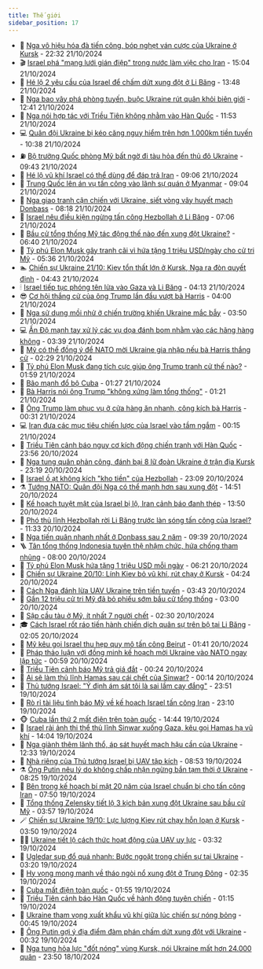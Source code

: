 ```yaml
---
title: Thế giới
sidebar_position: 17
---
```


<!-- dantri-the-gioi:START -->
- 🌋 [Nga vô hiệu hóa đà tiến công, bóp nghẹt ván cược của Ukraine ở Kursk](https://dantri.com.vn/the-gioi/nga-vo-hieu-hoa-da-tien-cong-bop-nghet-van-cuoc-cua-ukraine-o-kursk-20241021232420410.htm) - 22:32 21/10/2024
- 🎬 [Israel phá &quot;mạng lưới gián điệp&quot; trong nước làm việc cho Iran](https://dantri.com.vn/the-gioi/israel-pha-mang-luoi-gian-diep-trong-nuoc-lam-viec-cho-iran-20241021220225859.htm) - 15:04 21/10/2024
- 🧰 [Hé lộ 2 yêu cầu của Israel để chấm dứt xung đột ở Li Băng](https://dantri.com.vn/the-gioi/he-lo-2-yeu-cau-cua-israel-de-cham-dut-xung-dot-o-li-bang-20241021195315376.htm) - 13:48 21/10/2024
- 🌋 [Nga bao vây phá phòng tuyến, buộc Ukraine rút quân khỏi biên giới](https://dantri.com.vn/the-gioi/nga-bao-vay-pha-phong-tuyen-buoc-ukraine-rut-quan-khoi-bien-gioi-20241021192346047.htm) - 12:41 21/10/2024
- 🗽 [Nga nói hợp tác với Triều Tiên không nhằm vào Hàn Quốc](https://dantri.com.vn/the-gioi/nga-noi-hop-tac-voi-trieu-tien-khong-nham-vao-han-quoc-20241021163916190.htm) - 11:53 21/10/2024
- 💻 [Quân đội Ukraine bị kéo căng nguy hiểm trên hơn 1.000km tiền tuyến](https://dantri.com.vn/the-gioi/quan-doi-ukraine-bi-keo-cang-nguy-hiem-tren-hon-1000km-tien-tuyen-20241021172233248.htm) - 10:38 21/10/2024
- ⛽️ [Bộ trưởng Quốc phòng Mỹ bất ngờ đi tàu hỏa đến thủ đô Ukraine](https://dantri.com.vn/the-gioi/bo-truong-quoc-phong-my-bat-ngo-di-tau-hoa-den-thu-do-ukraine-20241021153915433.htm) - 09:43 21/10/2024
- 🤩 [Hé lộ vũ khí Israel có thể dùng để đáp trả Iran](https://dantri.com.vn/the-gioi/he-lo-vu-khi-israel-co-the-dung-de-dap-tra-iran-20241021151602825.htm) - 09:06 21/10/2024
- 🧐 [Trung Quốc lên án vụ tấn công vào lãnh sự quán ở Myanmar](https://dantri.com.vn/the-gioi/trung-quoc-len-an-vu-tan-cong-vao-lanh-su-quan-o-myanmar-20241021154321459.htm) - 09:04 21/10/2024
- 🎊 [Nga giao tranh cận chiến với Ukraine, siết vòng vây huyết mạch Donbass](https://dantri.com.vn/the-gioi/nga-giao-tranh-can-chien-voi-ukraine-siet-vong-vay-huyet-mach-donbass-20241021150434776.htm) - 08:18 21/10/2024
- 📝 [Israel nêu điều kiện ngừng tấn công Hezbollah ở Li Băng](https://dantri.com.vn/the-gioi/israel-neu-dieu-kien-ngung-tan-cong-hezbollah-o-li-bang-20241021135842776.htm) - 07:06 21/10/2024
- 🤡 [Bầu cử tổng thống Mỹ tác động thế nào đến xung đột Ukraine?](https://dantri.com.vn/the-gioi/bau-cu-tong-thong-my-tac-dong-the-nao-den-xung-dot-ukraine-20241021133305650.htm) - 06:40 21/10/2024
- 🥷 [Tỷ phú Elon Musk gây tranh cãi vì hứa tặng 1 triệu USD/ngày cho cử tri Mỹ](https://dantri.com.vn/the-gioi/ty-phu-elon-musk-gay-tranh-cai-vi-hua-tang-1-trieu-usdngay-cho-cu-tri-my-20241021113005132.htm) - 05:36 21/10/2024
- 🏊 [Chiến sự Ukraine 21/10: Kiev tổn thất lớn ở Kursk, Nga ra đòn quyết định](https://dantri.com.vn/the-gioi/chien-su-ukraine-2110-kiev-ton-that-lon-o-kursk-nga-ra-don-quyet-dinh-20241021102626200.htm) - 04:43 21/10/2024
- 🕯 [Israel tiếp tục phóng tên lửa vào Gaza và Li Băng](https://dantri.com.vn/the-gioi/israel-tiep-tuc-phong-ten-lua-vao-gaza-va-li-bang-20241021105347381.htm) - 04:13 21/10/2024
- 😎 [Cơ hội thắng cử của ông Trump lần đầu vượt bà Harris](https://dantri.com.vn/the-gioi/co-hoi-thang-cu-cua-ong-trump-lan-dau-vuot-ba-harris-20241021105533174.htm) - 04:00 21/10/2024
- 🌈 [Nga sử dụng mồi nhử ở chiến trường khiến Ukraine mắc bẫy](https://dantri.com.vn/the-gioi/nga-su-dung-moi-nhu-o-chien-truong-khien-ukraine-mac-bay-20241021094737511.htm) - 03:50 21/10/2024
- 💻 [Ấn Độ mạnh tay xử lý các vụ dọa đánh bom nhằm vào các hãng hàng không](https://dantri.com.vn/the-gioi/an-do-manh-tay-xu-ly-cac-vu-doa-danh-bom-nham-vao-cac-hang-hang-khong-20241021103226013.htm) - 03:39 21/10/2024
- 🤖 [Mỹ có thể đồng ý để NATO mời Ukraine gia nhập nếu bà Harris thắng cử](https://dantri.com.vn/the-gioi/my-co-the-dong-y-de-nato-moi-ukraine-gia-nhap-neu-ba-harris-thang-cu-20241021092225118.htm) - 02:29 21/10/2024
- 🦏 [Tỷ phú Elon Musk đang tích cực giúp ông Trump tranh cử thế nào?](https://dantri.com.vn/the-gioi/ty-phu-elon-musk-dang-tich-cuc-giup-ong-trump-tranh-cu-the-nao-20241021085247684.htm) - 01:59 21/10/2024
- 🌁 [Bão mạnh đổ bộ Cuba](https://dantri.com.vn/the-gioi/bao-manh-do-bo-cuba-20241021081726033.htm) - 01:27 21/10/2024
- 🐘 [Bà Harris nói ông Trump &quot;không xứng làm tổng thống&quot;](https://dantri.com.vn/the-gioi/ba-harris-noi-ong-trump-khong-xung-lam-tong-thong-20241021074850927.htm) - 01:21 21/10/2024
- 🥷 [Ông Trump làm phục vụ ở cửa hàng ăn nhanh, công kích bà Harris](https://dantri.com.vn/the-gioi/ong-trump-lam-phuc-vu-o-cua-hang-an-nhanh-cong-kich-ba-harris-20241021072139198.htm) - 00:31 21/10/2024
- 💻 [Iran đưa các mục tiêu chiến lược của Israel vào tầm ngắm](https://dantri.com.vn/the-gioi/iran-dua-cac-muc-tieu-chien-luoc-cua-israel-vao-tam-ngam-20241021071235901.htm) - 00:15 21/10/2024
- 🎡 [Triều Tiên cảnh báo nguy cơ kích động chiến tranh với Hàn Quốc](https://dantri.com.vn/the-gioi/trieu-tien-canh-bao-nguy-co-kich-dong-chien-tranh-voi-han-quoc-20241021064849355.htm) - 23:56 20/10/2024
- 🧰 [Nga tung quân phản công, đánh bại 8 lữ đoàn Ukraine ở trận địa Kursk](https://dantri.com.vn/the-gioi/nga-tung-quan-phan-cong-danh-bai-8-lu-doan-ukraine-o-tran-dia-kursk-20241021061512347.htm) - 23:19 20/10/2024
- 🥸 [Israel ồ ạt không kích &quot;kho tiền&quot; của Hezbollah](https://dantri.com.vn/the-gioi/israel-o-at-khong-kich-kho-tien-cua-hezbollah-20241021060144318.htm) - 23:09 20/10/2024
- ⚗️ [Tướng NATO: Quân đội Nga có thể mạnh hơn sau xung đột](https://dantri.com.vn/the-gioi/tuong-nato-quan-doi-nga-co-the-manh-hon-sau-xung-dot-20241020214233036.htm) - 14:51 20/10/2024
- 🌮 [Kế hoạch tuyệt mật của Israel bị lộ, Iran cảnh báo đanh thép](https://dantri.com.vn/the-gioi/ke-hoach-tuyet-mat-cua-israel-bi-lo-iran-canh-bao-danh-thep-20241020201725299.htm) - 13:50 20/10/2024
- 🎃 [Phó thủ lĩnh Hezbollah rời Li Băng trước làn sóng tấn công của Israel?](https://dantri.com.vn/the-gioi/pho-thu-linh-hezbollah-roi-li-bang-truoc-lan-song-tan-cong-cua-israel-20241020183025239.htm) - 11:33 20/10/2024
- 💫 [Nga tiến quân nhanh nhất ở Donbass sau 2 năm](https://dantri.com.vn/the-gioi/nga-tien-quan-nhanh-nhat-o-donbass-sau-2-nam-20241020163226254.htm) - 09:39 20/10/2024
- 🪜 [Tân tổng thống Indonesia tuyên thệ nhậm chức, hứa chống tham nhũng](https://dantri.com.vn/the-gioi/tan-tong-thong-indonesia-tuyen-the-nham-chuc-hua-chong-tham-nhung-20241020143554930.htm) - 08:00 20/10/2024
- 🌋 [Tỷ phú Elon Musk hứa tặng 1 triệu USD mỗi ngày](https://dantri.com.vn/the-gioi/ty-phu-elon-musk-hua-tang-1-trieu-usd-moi-ngay-20241020121018903.htm) - 06:21 20/10/2024
- 🦏 [Chiến sự Ukraine 20/10: Lính Kiev bỏ vũ khí, rút chạy ở Kursk](https://dantri.com.vn/the-gioi/chien-su-ukraine-2010-linh-kiev-bo-vu-khi-rut-chay-o-kursk-20241020111447697.htm) - 04:24 20/10/2024
- 👀 [Cách Nga đánh lừa UAV Ukraine trên tiền tuyến](https://dantri.com.vn/the-gioi/cach-nga-danh-lua-uav-ukraine-tren-tien-tuyen-20241020103350138.htm) - 03:43 20/10/2024
- 🧰 [Gần 12 triệu cử tri Mỹ đã bỏ phiếu sớm bầu cử tổng thống](https://dantri.com.vn/the-gioi/gan-12-trieu-cu-tri-my-da-bo-phieu-som-bau-cu-tong-thong-20241020092608129.htm) - 03:00 20/10/2024
- 🚀 [Sập cầu tàu ở Mỹ, ít nhất 7 người chết](https://dantri.com.vn/the-gioi/sap-cau-tau-o-my-it-nhat-7-nguoi-chet-20241020092834352.htm) - 02:30 20/10/2024
- 🎓 [Cách Israel rốt ráo tiến hành chiến dịch quân sự trên bộ tại Li Băng](https://dantri.com.vn/the-gioi/cach-israel-rot-rao-tien-hanh-chien-dich-quan-su-tren-bo-tai-li-bang-20241016101834439.htm) - 02:05 20/10/2024
- 🥸 [Mỹ kêu gọi Israel thu hẹp quy mô tấn công Beirut](https://dantri.com.vn/the-gioi/my-keu-goi-israel-thu-hep-quy-mo-tan-cong-beirut-20241020082935643.htm) - 01:41 20/10/2024
- 🦅 [Pháp thảo luận với đồng minh kế hoạch mời Ukraine vào NATO ngay lập tức](https://dantri.com.vn/the-gioi/phap-thao-luan-voi-dong-minh-ke-hoach-moi-ukraine-vao-nato-ngay-lap-tuc-20241020074335807.htm) - 00:59 20/10/2024
- 🤭 [Triều Tiên cảnh báo Mỹ trả giá đắt](https://dantri.com.vn/the-gioi/trieu-tien-canh-bao-my-tra-gia-dat-20241020072301932.htm) - 00:24 20/10/2024
- 🤖 [Ai sẽ làm thủ lĩnh Hamas sau cái chết của Sinwar?](https://dantri.com.vn/the-gioi/ai-se-lam-thu-linh-hamas-sau-cai-chet-cua-sinwar-20241020071251182.htm) - 00:14 20/10/2024
- 🐲 [Thủ tướng Israel: &quot;Ý định ám sát tôi là sai lầm cay đắng&quot;](https://dantri.com.vn/the-gioi/thu-tuong-israel-y-dinh-am-sat-toi-la-sai-lam-cay-dang-20241020064506590.htm) - 23:51 19/10/2024
- 🫣 [Rò rỉ tài liệu tình báo Mỹ về kế hoạch Israel tấn công Iran](https://dantri.com.vn/the-gioi/ro-ri-tai-lieu-tinh-bao-my-ve-ke-hoach-israel-tan-cong-iran-20241020060118522.htm) - 23:10 19/10/2024
- 🐵 [Cuba lần thứ 2 mất điện trên toàn quốc](https://dantri.com.vn/the-gioi/cuba-lan-thu-2-mat-dien-tren-toan-quoc-20241019210914609.htm) - 14:44 19/10/2024
- 🫶 [Israel rải ảnh thi thể thủ lĩnh Sinwar xuống Gaza, kêu gọi Hamas hạ vũ khí](https://dantri.com.vn/the-gioi/israel-rai-anh-thi-the-thu-linh-sinwar-xuong-gaza-keu-goi-hamas-ha-vu-khi-20241019205851213.htm) - 14:04 19/10/2024
- 💃 [Nga giành thêm lãnh thổ, áp sát huyết mạch hậu cần của Ukraine](https://dantri.com.vn/the-gioi/nga-gianh-them-lanh-tho-ap-sat-huyet-mach-hau-can-cua-ukraine-20241019193136586.htm) - 12:33 19/10/2024
- 💫 [Nhà riêng của Thủ tướng Israel bị UAV tập kích](https://dantri.com.vn/the-gioi/nha-rieng-cua-thu-tuong-israel-bi-uav-tap-kich-20241019154407313.htm) - 08:53 19/10/2024
- ⚗️ [Ông Putin nêu lý do không chấp nhận ngừng bắn tạm thời ở Ukraine](https://dantri.com.vn/the-gioi/ong-putin-neu-ly-do-khong-chap-nhan-ngung-ban-tam-thoi-o-ukraine-20241019151611968.htm) - 08:25 19/10/2024
- 🥷 [Bên trong kế hoạch bí mật 20 năm của Israel chuẩn bị cho tấn công Iran](https://dantri.com.vn/the-gioi/ben-trong-ke-hoach-bi-mat-20-nam-cua-israel-chuan-bi-cho-tan-cong-iran-20241019143639260.htm) - 07:50 19/10/2024
- 🥸 [Tổng thống Zelensky tiết lộ 3 kịch bản xung đột Ukraine sau bầu cử Mỹ](https://dantri.com.vn/the-gioi/tong-thong-zelensky-tiet-lo-3-kich-ban-xung-dot-ukraine-sau-bau-cu-my-20241019073847724.htm) - 03:57 19/10/2024
- 🪄 [Chiến sự Ukraine 19/10: Lực lượng Kiev rút chạy hỗn loạn ở Kursk](https://dantri.com.vn/the-gioi/chien-su-ukraine-1910-luc-luong-kiev-rut-chay-hon-loan-o-kursk-20241019103050121.htm) - 03:50 19/10/2024
- 🧑‍💻 [Ukraine tiết lộ cách thức hoạt động của UAV uy lực](https://dantri.com.vn/the-gioi/ukraine-tiet-lo-cach-thuc-hoat-dong-cua-uav-uy-luc-20241019095046193.htm) - 03:32 19/10/2024
- 🤭 [Ugledar sụp đổ quá nhanh: Bước ngoặt trong chiến sự tại Ukraine](https://dantri.com.vn/the-gioi/ugledar-sup-do-qua-nhanh-buoc-ngoat-trong-chien-su-tai-ukraine-20241017151945105.htm) - 03:20 19/10/2024
- 🗽 [Hy vọng mong manh về tháo ngòi nổ xung đột ở Trung Đông](https://dantri.com.vn/the-gioi/hy-vong-mong-manh-ve-thao-ngoi-no-xung-dot-o-trung-dong-20241019083207599.htm) - 02:35 19/10/2024
- 🤖 [Cuba mất điện toàn quốc](https://dantri.com.vn/the-gioi/cuba-mat-dien-toan-quoc-20241019084704308.htm) - 01:55 19/10/2024
- 🌈 [Triều Tiên cảnh báo Hàn Quốc về hành động tuyên chiến](https://dantri.com.vn/the-gioi/trieu-tien-canh-bao-han-quoc-ve-hanh-dong-tuyen-chien-20241019070000177.htm) - 01:15 19/10/2024
- 🤩 [Ukraine tham vọng xuất khẩu vũ khí giữa lúc chiến sự nóng bỏng](https://dantri.com.vn/the-gioi/ukraine-tham-vong-xuat-khau-vu-khi-giua-luc-chien-su-nong-bong-20241019073718857.htm) - 00:45 19/10/2024
- 🤗 [Ông Putin gợi ý địa điểm đàm phán chấm dứt xung đột với Ukraine](https://dantri.com.vn/the-gioi/ong-putin-goi-y-dia-diem-dam-phan-cham-dut-xung-dot-voi-ukraine-20241019072525485.htm) - 00:32 19/10/2024
- 🙉 [Nga tung hỏa lực &quot;đốt nóng&quot; vùng Kursk, nói Ukraine mất hơn 24.000 quân](https://dantri.com.vn/the-gioi/nga-tung-hoa-luc-dot-nong-vung-kursk-noi-ukraine-mat-hon-24000-quan-20241019062400843.htm) - 23:50 18/10/2024<!-- dantri-the-gioi:END -->
